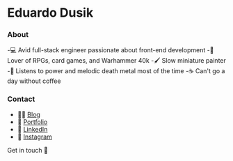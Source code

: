 # Eduardo Dusik

### About

-💻 Avid full-stack engineer passionate about front-end development
-🎲 Lover of RPGs, card games, and Warhammer 40k
-🖌️ Slow miniature painter
-🤘 Listens to power and melodic death metal most of the time
-☕ Can't go a day without coffee

### Contact

- 👨‍💻 [Blog](https://eduardodusik.dev/)
- 🎨 [Portfolio](https://eduardodusik.com.br/)
- 💼 [LinkedIn](https://www.linkedin.com/in/eduardo-dos-santos-dusik-095100120/)
- 📸 [Instagram](https://www.instagram.com/minipaintingmasterpieces/)

Get in touch 👋
